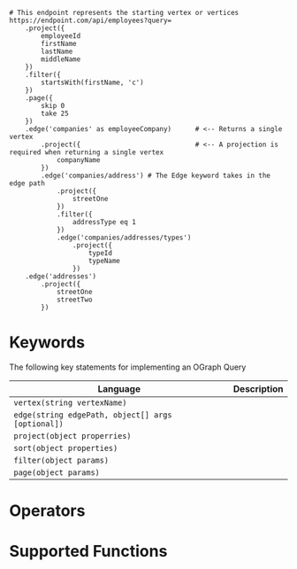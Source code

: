 ```
# This endpoint represents the starting vertex or vertices
https://endpoint.com/api/employees?query=
    .project({
        employeeId 
        firstName 
        lastName 
        middleName
    })
    .filter({
        startsWith(firstName, 'c')
    })
    .page({
        skip 0
        take 25
    })
    .edge('companies' as employeeCompany)      # <-- Returns a single vertex
        .project({                             # <-- A projection is required when returning a single vertex
            companyName
        })
        .edge('companies/address') # The Edge keyword takes in the edge path
            .project({
                streetOne
            })
            .filter({
                addressType eq 1
            })
            .edge('companies/addresses/types')
                .project({
                    typeId
                    typeName
                })
    .edge('addresses')
        .project({
			streetOne
			streetTwo
        })

```


# Keywords

The following key statements for implementing an OGraph Query

| Language                                          | Description | 
| ------------------------------------------------- | ----------- |
| `vertex(string vertexName)`                       |             |
| `edge(string edgePath, object[] args [optional])` |             |
| `project(object properries)`                      |             |
| `sort(object properties)`                         |             |
| `filter(object params)`                           |             |
| `page(object params)`                             |             |



# Operators






# Supported Functions


